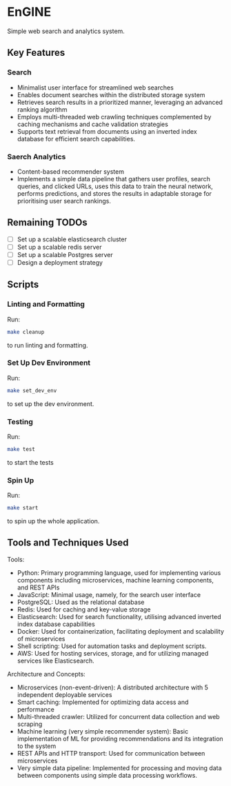 # EnGINE

Simple web search and analytics system.

## Key Features

### Search

* Minimalist user interface for streamlined web searches
* Enables document searches within the distributed storage system
* Retrieves search results in a prioritized manner, leveraging an advanced ranking algorithm
* Employs multi-threaded web crawling techniques complemented by caching mechanisms and cache validation strategies
* Supports text retrieval from documents using an inverted index database for efficient search capabilities.

### Saerch Analytics

* Content-based recommender system
* Implements a simple data pipeline that gathers user profiles, search queries, and clicked URLs, uses this data to train the neural network, performs predictions, and stores the results in adaptable storage for prioritising user search rankings.

## Remaining TODOs

* [ ] Set up a scalable elasticsearch cluster
* [ ] Set up a scalable redis server
* [ ] Set up a scalable Postgres server
* [ ] Design a deployment strategy

## Scripts

### Linting and Formatting

Run:

```sh
make cleanup
```

to run linting and formatting.

### Set Up Dev Environment

Run:

```sh
make set_dev_env
```

to set up the dev environment.

### Testing

Run:

```sh
make test
```

to start the tests

### Spin Up

Run:

```sh
make start
```

to spin up the whole application.

## Tools and Techniques Used

Tools:

* Python: Primary programming language, used for implementing various components including microservices, machine learning components, and REST APIs
* JavaScript: Minimal usage, namely, for the search user interface
* PostgreSQL: Used as the relational database
* Redis: Used for caching and key-value storage
* Elasticsearch: Used for search functionality, utilising advanced inverted index database capabilities
* Docker: Used for containerization, facilitating deployment and scalability of microservices
* Shell scripting: Used for automation tasks and deployment scripts.
* AWS: Used for hosting services, storage, and for utilizing managed services like Elasticsearch.

Architecture and Concepts:

* Microservices (non-event-driven): A distributed architecture with 5 independent deployable services
* Smart caching: Implemented for optimizing data access and performance
* Multi-threaded crawler: Utilized for concurrent data collection and web scraping
* Machine learning (very simple recommender system): Basic implementation of ML for providing recommendations and its integration to the system
* REST APIs and HTTP transport: Used for communication between microservices
* Very simple data pipeline: Implemented for processing and moving data between components using simple data processing workflows.

